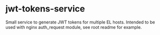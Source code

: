 # jwt-tokens-service

Small service to generate JWT tokens for multiple EL hosts. Intended to be used with nginx auth_request module, see root readme for example.
